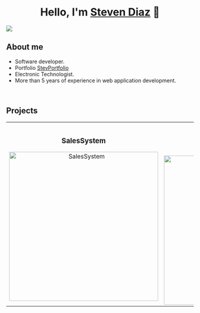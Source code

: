 <div align="center">
<h1 align="center">Hello, I'm <a href="https://aristi.dev">Steven Diaz</a> 👋</h1>
</div>
<img src="https://img.freepik.com/foto-gratis/nave-espacial-orbita-galaxia-oscura-cometa-azul-brillante-generado-ia_188544-9662.jpg">

## About me
-  Software developer.
-  Portfolio [StevPortfolio](https://www.google.com/)
-  Electronic Technologist.
-  More than 5 years of experience in web application development.
<br>


## Projects
<table>
<tr>
<td width="50%">
<h3 align="center">SalesSystem</h3>
<div align="center">
<a href="https://www.google.com/" target="_blank"><img src="https://www.ngenespanol.com/wp-content/uploads/2022/12/planetas-del-sistema-solar.jpg" width="400" alt="SalesSystem"></a>

</div>
</td>

<td width="50%">
<br>
<h3 align="center">HRegistration</h3>
<div align="center">                                       
<a href="https://www.google.com/" target="_blank"><img src="https://images.ecestaticos.com/LWu6MoyH7QB-qU8XW30ybM9CKRE=/229x1:2042x1282/992x700/filters:fill(white):format(jpg)/f.elconfidencial.com%2Foriginal%2F355%2F35e%2Fd6c%2F35535ed6c3455437be22958e32734cac.jpg" width="400" alt="HRegistration"></a>
<br>

</div>                                                             
</table>                                                                                 
<br>
